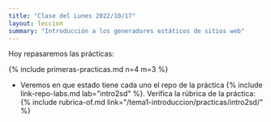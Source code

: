 ```yaml
---
title: "Clase del Lunes 2022/10/17"
layout: leccion
summary: "Introducción a los generadores estáticos de sitios web"
---
```


Hoy repasaremos las prácticas:

{% include primeras-practicas.md n=4 m=3 %}

* Veremos en que estado tiene cada uno el repo de la práctica {% include link-repo-labs.md lab="intro2sd" %}. Verifica la rúbrica de la práctica:
  {% include rubrica-of.md link="/tema1-introduccion/practicas/intro2sd/" %}